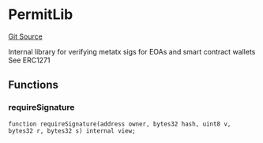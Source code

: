 # PermitLib
[Git Source](https://github.com/larrythecucumber321/protocol/blob/77d337b8595ba96d069ded321419b36a61984170/contracts/libraries/Permit.sol)

Internal library for verifying metatx sigs for EOAs and smart contract wallets
See ERC1271


## Functions
### requireSignature


```solidity
function requireSignature(address owner, bytes32 hash, uint8 v, bytes32 r, bytes32 s) internal view;
```

